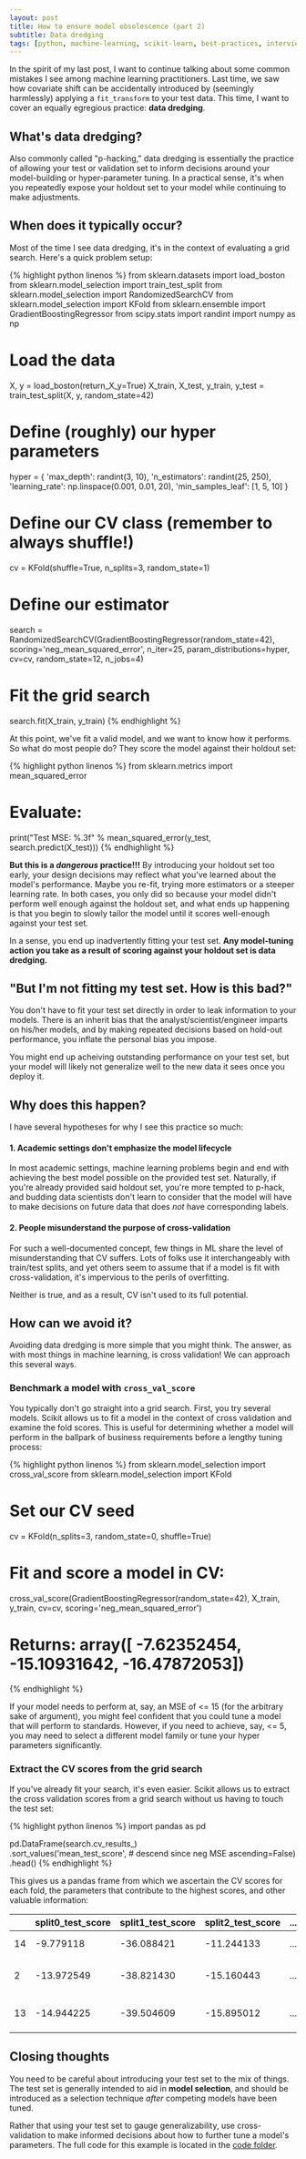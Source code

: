 ```yaml
---
layout: post
title: How to ensure model obsolescence (part 2)
subtitle: Data dredging
tags: [python, machine-learning, scikit-learn, best-practices, interview-prep, tutorials]
---
```


In the spirit of my last post, I want to continue talking about some common mistakes I see among machine learning practitioners. Last time, we saw how covariate shift can be accidentally introduced by (seemingly harmlessly) applying a `fit_transform` to your test data. This time, I want to cover an equally egregious practice: __data dredging__.


## What's data dredging?

Also commonly called "p-hacking," data dredging is essentially the practice of allowing your test or validation set to inform decisions around your model-building or hyper-parameter tuning. In a practical sense, it's when you repeatedly expose your holdout set to your model while continuing to make adjustments.


## When does it typically occur?

Most of the time I see data dredging, it's in the context of evaluating a grid search. Here's a quick problem setup:


{% highlight python linenos %}
from sklearn.datasets import load_boston
from sklearn.model_selection import train_test_split
from sklearn.model_selection import RandomizedSearchCV
from sklearn.model_selection import KFold
from sklearn.ensemble import GradientBoostingRegressor
from scipy.stats import randint
import numpy as np

# Load the data
X, y = load_boston(return_X_y=True)
X_train, X_test, y_train, y_test = train_test_split(X, y, random_state=42)

# Define (roughly) our hyper parameters
hyper = {
    'max_depth': randint(3, 10),
    'n_estimators': randint(25, 250),
    'learning_rate': np.linspace(0.001, 0.01, 20),
    'min_samples_leaf': [1, 5, 10]
}

# Define our CV class (remember to always shuffle!)
cv = KFold(shuffle=True, n_splits=3, random_state=1)

# Define our estimator
search = RandomizedSearchCV(GradientBoostingRegressor(random_state=42),
                            scoring='neg_mean_squared_error', n_iter=25, 
                            param_distributions=hyper, cv=cv,
                            random_state=12, n_jobs=4)

# Fit the grid search
search.fit(X_train, y_train)
{% endhighlight %}


At this point, we've fit a valid model, and we want to know how it performs. So what do most people do? They score the model against their holdout set:

{% highlight python linenos %}
from sklearn.metrics import mean_squared_error

# Evaluate:
print("Test MSE: %.3f" % mean_squared_error(y_test, search.predict(X_test)))
{% endhighlight %}

__But this is a *dangerous* practice!!!__ By introducing your holdout set too early, your design decisions may reflect what you've learned about the model's performance. Maybe you re-fit, trying more estimators or a steeper learning rate. In both cases, you only did so because your model didn't perform well enough against the holdout set, and what ends up happening is that you begin to slowly tailor the model until it scores well-enough against your test set.

In a sense, you end up inadvertently fitting your test set. __Any model-tuning action you take as a result of scoring against your holdout set is data dredging.__


## "But I'm not fitting my test set. How is this bad?"

You don't have to fit your test set directly in order to leak information to your models. There is an inherit bias that the analyst/scientist/engineer imparts on his/her models, and by making repeated decisions based on hold-out performance, you inflate the personal bias you impose. 

You might end up acheiving outstanding performance on your test set, but your model will likely not generalize well to the new data it sees once you deploy it.


## Why does this happen?

I have several hypotheses for why I see this practice so much:

#### 1. Academic settings don't emphasize the model lifecycle

In most academic settings, machine learning problems begin and end with achieving the best model possible on the provided test set. Naturally, if you're already provided said holdout set, you're more tempted to p-hack, and budding data scientists don't learn to consider that the model will have to make decisions on future data that does *not* have corresponding labels.

#### 2. People misunderstand the purpose of cross-validation

For such a well-documented concept, few things in ML share the level of misunderstanding that CV suffers. Lots of folks use it interchangeably with train/test splits, and yet others seem to assume that if a model is fit with cross-validation, it's impervious to the perils of overfitting. 

Neither is true, and as a result, CV isn't used to its full potential.


## How can we avoid it?

Avoiding data dredging is more simple that you might think. The answer, as with most things in machine learning, is cross validation! We can approach this several ways.

### Benchmark a model with ``cross_val_score``

You typically don't go straight into a grid search. First, you try several models. Scikit allows us to fit a model in the context of cross validation and examine the fold scores. This is useful for determining whether a model will perform in the ballpark of business requirements before a lengthy tuning process:

{% highlight python linenos %}
from sklearn.model_selection import cross_val_score
from sklearn.model_selection import KFold

# Set our CV seed
cv = KFold(n_splits=3, random_state=0, shuffle=True)

# Fit and score a model in CV:
cross_val_score(GradientBoostingRegressor(random_state=42),
                X_train, y_train, cv=cv, scoring='neg_mean_squared_error')
# Returns: array([ -7.62352454, -15.10931642, -16.47872053])
{% endhighlight %}

If your model needs to perform at, say, an MSE of <= 15 (for the arbitrary sake of argument), you might feel confident that you could tune a model that will perform to standards. However, if you need to achieve, say, <= 5, you may need to select a different model family or tune your hyper parameters significantly.

### Extract the CV scores from the grid search

If you've already fit your search, it's even easier. Scikit allows us to extract the cross validation scores from a grid search without us having to touch the test set:

{% highlight python linenos %}
import pandas as pd

pd.DataFrame(search.cv_results_)\
  .sort_values('mean_test_score',
               # descend since neg MSE
               ascending=False)\
  .head()
{% endhighlight %}

This gives us a pandas frame from which we ascertain the CV scores for each fold, the parameters that contribute to the highest scores, and other valuable information: 

|   | split0_test_score  | split1_test_score  | split2_test_score  | ... |  params |
|---|--------------------|--------------------|--------------------|-----|---------|
| 14|          -9.779118 |         -36.088421 |         -11.244133 | ... | {'learning_rate': 0.01, 'max_depth': 7, 'min_s... |
|  2|         -13.972549 |         -38.821430 |         -15.160443 | ... | {'learning_rate': 0.009052631578947368, 'max_d... |
| 13|         -14.944225 |         -39.504609 |         -15.895012 | ... | {'learning_rate': 0.0062105263157894745, 'max_... |


## Closing thoughts

You need to be careful about introducing your test set to the mix of things. The test set is generally intended to aid in __model selection__, and should be introduced as a selection technique *after* competing models have been tuned.

Rather that using your test set to gauge generalizability, use cross-validation to make informed decisions about how to further tune a model's parameters. The full code for this example is located in the [code folder](https://github.com/tgsmith61591/tgsmith61591.github.io/blob/master/code/2018-08-23-data-dredging.ipynb).


